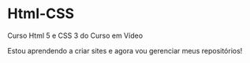 # Html-CSS
 Curso Html 5 e CSS 3 do Curso em Vídeo

Estou aprendendo a criar sites e agora vou gerenciar meus repositórios!
